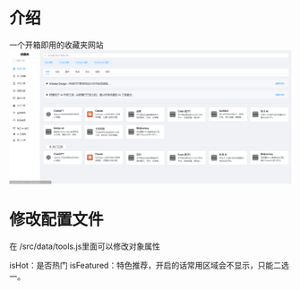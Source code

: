 # 介绍
一个开箱即用的收藏夹网站
![图片描述](DOC/images/image.png)

# 修改配置文件
在 /src/data/tools.js里面可以修改对象属性

isHot：是否热门
isFeatured：特色推荐，开启的话常用区域会不显示，只能二选一。